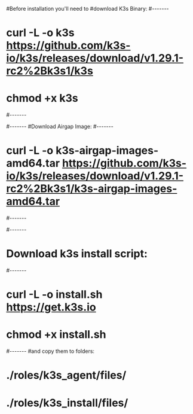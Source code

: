 #Before installation you'll need to 
#download K3s Binary:
#-------
#  curl -L -o k3s https://github.com/k3s-io/k3s/releases/download/v1.29.1-rc2%2Bk3s1/k3s
#  chmod +x k3s
#-------

#-------
#Download Airgap Image:
#-------
#  curl -L -o k3s-airgap-images-amd64.tar https://github.com/k3s-io/k3s/releases/download/v1.29.1-rc2%2Bk3s1/k3s-airgap-images-amd64.tar
#-------

#-------
# Download k3s install script:
#-------
#  curl -L -o install.sh https://get.k3s.io
#  chmod +x install.sh
#-------
#and copy them to folders:
# ./roles/k3s_agent/files/ 
# ./roles/k3s_install/files/
